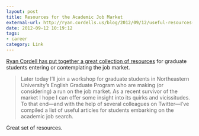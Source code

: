 ```yaml
---
layout: post
title: Resources for the Academic Job Market
external-url: http://ryan.cordells.us/blog/2012/09/12/useful-resources-for-the-academic-job-market/
date: 2012-09-12 10:19:12
tags:
- career
category: Link
---
```

[Ryan Cordell has put together a great collection of resources](http://ryan.cordells.us/blog/2012/09/12/useful-resources-for-the-academic-job-market/) for graduate students entering or contemplating the job market.

> Later today I’ll join a workshop for graduate students in Northeastern University’s English Graduate Program who are making (or considering) a run on the job market. As a recent survivor of the market I hope I can offer some insight into its quirks and vicissitudes. To that end—and with the help of several colleagues on Twitter—I’ve compiled a list of useful articles for students embarking on the academic job search.

Great set of resources.
